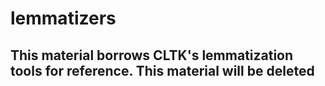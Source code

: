 # lemmatizers

## This material borrows CLTK's lemmatization tools for reference. This material will be deleted